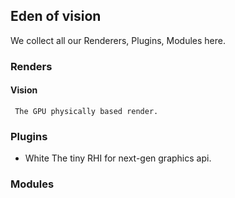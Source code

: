 ## Eden of vision
We collect all our Renderers, Plugins, Modules here.
### Renders
#### Vision
     The GPU physically based render.
### Plugins
- White
  The tiny RHI for next-gen graphics api.
### Modules
